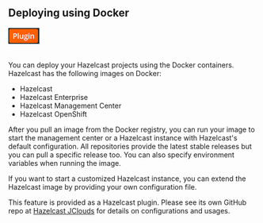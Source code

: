 
## Deploying using Docker

![image](images/Plugin.png)
<br></br>

You can deploy your Hazelcast projects using the Docker containers. Hazelcast has the following images on Docker:

- Hazelcast
- Hazelcast Enterprise
- Hazelcast Management Center
- Hazelcast OpenShift


After you pull an image from the Docker registry, you can run your image to start the management center or a Hazelcast instance with Hazelcast's default configuration. All repositories provide the latest stable releases but you can pull a specific release too. You can also specify environment variables when running the image.

If you want to start a customized Hazelcast instance, you can extend the Hazelcast image by providing your own configuration file.

This feature is provided as a Hazelcast plugin. Please see its own GitHub repo at <a href="https://github.com/hazelcast/hazelcast-docker" target="_blank">Hazelcast JClouds</a> for details on configurations and usages.

